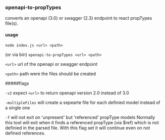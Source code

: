 ### openapi-to-propTypes

converts an openapi (3.0) or swagger (2.3) endpoint to react propTypes file(s).

#### usage

`node index.js <url> <path>`

(or via bin)
`openapi-to-propTypes <url> <path>`

`<url>` url of the openapi or swagger endpoint

`<path>` path were the files should be created

#####flags

`-v2` expect `<url>` to return openapi version 2.0 instead of 3.0

`-multipleFiles` will create a sepearte file for each definied model instead of a single one

`-f` will not exit on 'unpresent' but 'referenced' propType models
Normally this tool will exit when it finds a referenced propType (via $ref) which is not definied in the parsed file.
With this flag set it will continue even on not defined references.
